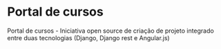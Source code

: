 # Portal de cursos
Portal de cursos - Iniciativa open source de criação de projeto integrado entre duas tecnologias (Django, Django rest e Angular.js)
